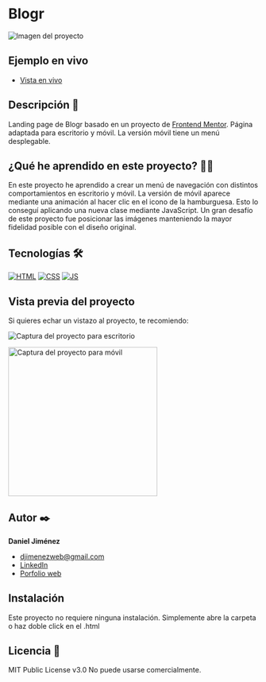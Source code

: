# Blogr

![Imagen del proyecto](https://github.com/djimenezweb/blogr/blob/main/design/preview-desktop.jpg?raw=true)

## Ejemplo en vivo

- [Vista en vivo](https://djimenezweb.github.io/blogr)

## Descripción 📑

Landing page de Blogr basado en un proyecto de [Frontend Mentor](https://www.frontendmentor.io/challenges/blogr-landing-page-EX2RLAApP).
Página adaptada para escritorio y móvil. La versión móvil tiene un menú desplegable.

## ¿Qué he aprendido en este proyecto? 🙇🏻

En este proyecto he aprendido a crear un menú de navegación con distintos comportamientos en escritorio y móvil. La versión de móvil aparece mediante una animación al hacer clic en el icono de la hamburguesa. Esto lo conseguí aplicando una nueva clase mediante JavaScript.
Un gran desafío de este proyecto fue posicionar las imágenes manteniendo la mayor fidelidad posible con el diseño original.

## Tecnologías 🛠

<!-- Iconos sacados de: https://github.com/hendrasob/badges/blob/master/README.md y https://github.com/alexandresanlim/Badges4-README.md-Profile -->

[![HTML](https://img.shields.io/badge/HTML5-E34F26?style=for-the-badge&logo=html5&logoColor=white)](https://es.wikipedia.org/wiki/HTML5)
[![CSS](https://img.shields.io/badge/CSS3-1572B6?style=for-the-badge&logo=css3&logoColor=white)](https://es.wikipedia.org/wiki/CSS)
[![JS](https://img.shields.io/badge/JavaScript-F7DF1E?style=for-the-badge&logo=javascript&logoColor=black)](https://es.wikipedia.org/wiki/JavaScript)

## Vista previa del proyecto

Si quieres echar un vistazo al proyecto, te recomiendo:

![Captura del proyecto para escritorio](https://github.com/djimenezweb/blogr/blob/main/design/desktop-design.jpg?raw=true)

<img src="https://github.com/djimenezweb/blogr/blob/main/design/mobile-design.jpg?raw=true" alt="Captura del proyecto para móvil" width="300px">

## Autor ✒️

**Daniel Jiménez**

- <a href="mailto:djimenezweb@gmail.com">djimenezweb@gmail.com</a>
- [LinkedIn](https://www.linkedin.com/in/djimenezweb)
- [Porfolio web](https://tu-dominio.com/)

## Instalación

Este proyecto no requiere ninguna instalación. Simplemente abre la carpeta o haz doble click en el .html

## Licencia 📄

MIT Public License v3.0
No puede usarse comercialmente.